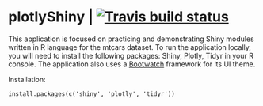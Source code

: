 # plotlyShiny | [![Travis build status](https://travis-ci.org/milaroisin/plotlyShiny.svg?branch=master)](https://travis-ci.org/milaroisin/plotlyShiny)

This application is focused on practicing and demonstrating Shiny modules written in R language for the mtcars dataset. To run the application locally, you will need to install the following packages: Shiny, Plotly, Tidyr in your R console. The application also uses a [Bootwatch](https://bootswatch.com/) framework for its UI theme.

Installation:

```
install.packages(c('shiny', 'plotly', 'tidyr'))
```


